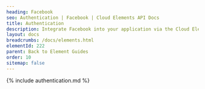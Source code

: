 ```yaml
---
heading: Facebook
seo: Authentication | Facebook | Cloud Elements API Docs
title: Authentication
description: Integrate Facebook into your application via the Cloud Elements APIs.
layout: docs
breadcrumbs: /docs/elements.html
elementId: 222
parent: Back to Element Guides
order: 10
sitemap: false
---
```


{% include authentication.md %}
